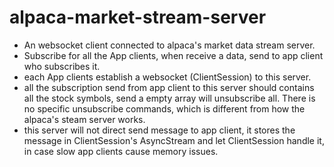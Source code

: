 #  alpaca-market-stream-server

* An websocket client connected to alpaca's market data stream server.
* Subscribe for all the App clients, when receive a data, send to app client who subscribes it.
* each App clients establish a websocket (ClientSession) to this server.
* all the subscription send from app client to this server should contains all the stock symbols, send a empty array will unsubscribe all. There is no specific unsubscribe commands, which is different from how the alpaca's steam server works. 
* this server will not direct send message to app client, it stores the message in ClientSession's AsyncStream and let ClientSession handle it, in case slow app clients cause memory issues.



